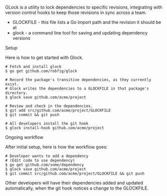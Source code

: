 GLock is a utility to lock dependencies to specific revisions, integrating with
version control hooks to keep those revisions in sync across a team.

* GLOCKFILE - this file lists a Go import path and the revision it should be at
* glock - a command line tool for saving and updating dependency versions

Setup

Here is how to get started with Glock.

```
# Fetch and install glock
$ go get github.com/robfig/glock

# Record the package's transitive dependencies, as they currently exist.
# Glock writes the dependencies to a GLOCKFILE in that package's directory.
$ glock save github.com/acme/project

# Review and check in the dependencies.
$ git add src/github.com/acme/project/GLOCKFILE
$ git commit && git push

# All developers install the git hook
$ glock install-hook github.com/acme/project
```

Ongoing workflow

After initial setup, here is how the workflow goes:

```
# Developer wants to add a dependency
# (Edit code to use dependency)
$ go get github.com/some/dependency
$ glock save github.com/acme/project
$ git commit src/github.com/acme/project/GLOCKFILE && git push
```

Other developers will have their dependencies added and updated automatically,
when the git hook notices a change to the GLOCKFILE.
